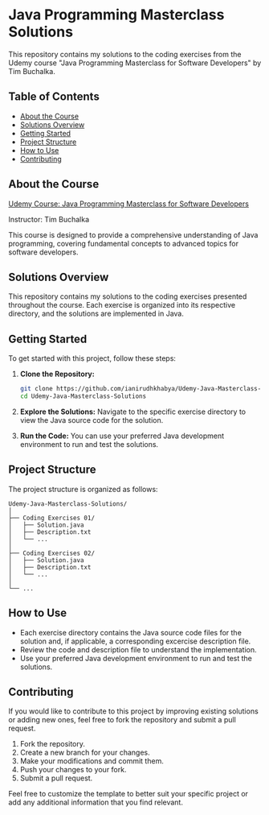 # Java Programming Masterclass Solutions

This repository contains my solutions to the coding exercises from the Udemy course "Java Programming Masterclass for Software Developers" by Tim Buchalka.

## Table of Contents

- [About the Course](#about-the-course)
- [Solutions Overview](#solutions-overview)
- [Getting Started](#getting-started)
- [Project Structure](#project-structure)
- [How to Use](#how-to-use)
- [Contributing](#contributing)

## About the Course

[Udemy Course: Java Programming Masterclass for Software Developers](https://www.udemy.com/course/java-the-complete-java-developer-course/)

Instructor: Tim Buchalka

This course is designed to provide a comprehensive understanding of Java programming, covering fundamental concepts to advanced topics for software developers.

## Solutions Overview

This repository contains my solutions to the coding exercises presented throughout the course. Each exercise is organized into its respective directory, and the solutions are implemented in Java.

## Getting Started

To get started with this project, follow these steps:

1. **Clone the Repository:**

   ```bash
   git clone https://github.com/ianirudhkhabya/Udemy-Java-Masterclass-Solutions.git
   cd Udemy-Java-Masterclass-Solutions
   ```

2. **Explore the Solutions:**
   Navigate to the specific exercise directory to view the Java source code for the solution.

3. **Run the Code:**
   You can use your preferred Java development environment to run and test the solutions.

## Project Structure

The project structure is organized as follows:

```
Udemy-Java-Masterclass-Solutions/
│
├── Coding Exercises 01/
│   ├── Solution.java
│   ├── Description.txt
│   └── ...
│
├── Coding Exercises 02/
│   ├── Solution.java
│   ├── Description.txt
│   └── ...
│
└── ...
```

## How to Use

- Each exercise directory contains the Java source code files for the solution and, if applicable, a corresponding excercise description file.
- Review the code and description file to understand the implementation.
- Use your preferred Java development environment to run and test the solutions.

## Contributing

If you would like to contribute to this project by improving existing solutions or adding new ones, feel free to fork the repository and submit a pull request.

1. Fork the repository.
2. Create a new branch for your changes.
3. Make your modifications and commit them.
4. Push your changes to your fork.
5. Submit a pull request.

Feel free to customize the template to better suit your specific project or add any additional information that you find relevant.
